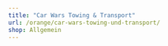 ```yaml
---
title: "Car Wars Towing & Transport"
url: /orange/car-wars-towing-und-transport/
shop: Allgemein
---
```

